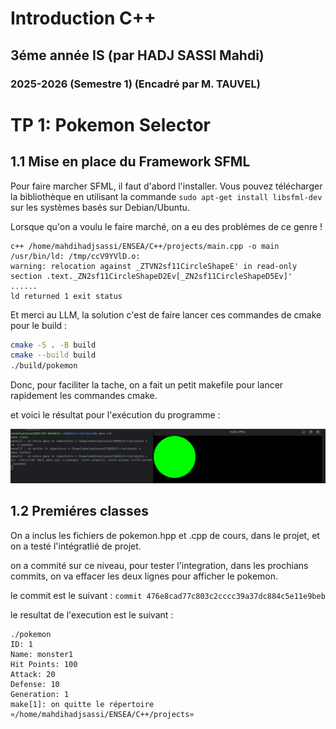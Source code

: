 # Introduction C++
## 3éme année IS (par HADJ SASSI Mahdi)
### 2025-2026 (Semestre 1) (Encadré par M. TAUVEL)

# TP 1: Pokemon Selector

## 1.1 Mise en place du Framework SFML

Pour faire marcher SFML, il faut d'abord l'installer. Vous pouvez télécharger la bibliothèque en utilisant
la commande `sudo apt-get install libsfml-dev` sur les systèmes basés sur Debian/Ubuntu.

Lorsque qu'on a voulu le faire marché, on a eu des problémes de ce genre !
```
c++ /home/mahdihadjsassi/ENSEA/C++/projects/main.cpp -o main /usr/bin/ld: /tmp/ccV9YVlD.o: 
warning: relocation against _ZTVN2sf11CircleShapeE' in read-only section .text._ZN2sf11CircleShapeD2Ev[_ZN2sf11CircleShapeD5Ev]'
......
ld returned 1 exit status
```

Et merci au LLM, la solution c'est de faire lancer ces commandes de cmake pour le build : 

```bash
cmake -S . -B build
cmake --build build
./build/pokemon
```

Donc, pour faciliter la tache, on a fait un petit makefile pour lancer rapidement les commandes cmake. 

et voici le résultat pour l'exécution du programme :

![img.png](documentation/tache1.1.png)

## 1.2 Premiéres classes

On a inclus les fichiers de pokemon.hpp et .cpp de cours, dans le projet, et on a testé l'intégratlié de projet.

on a commité sur ce niveau, pour tester l'integration, dans les prochians commits, on va effacer les deux lignes 
pour afficher le pokemon.

le commit est le suivant : 
```commit 476e8cad77c803c2cccc39a37dc884c5e11e9beb```

le resultat de l'execution est le suivant :
```
./pokemon
ID: 1
Name: monster1
Hit Points: 100
Attack: 20
Defense: 10
Generation: 1
make[1]: on quitte le répertoire «/home/mahdihadjsassi/ENSEA/C++/projects»
```